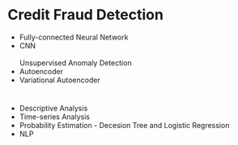 # Credit Fraud Detection
* Fully-connected Neural Network
* CNN\
\
Unsupervised Anomaly Detection
* Autoencoder
* Variational Autoencoder

# 
* Descriptive Analysis
* Time-series Analysis
* Probability Estimation - Decesion Tree and Logistic Regression
* NLP

